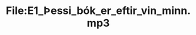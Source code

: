---
title: File:E1_Þessi_bók_er_eftir_vin_minn.mp3
recording of: Þessi bók er eftir vin minn.
reading speed: slow
speaker: E
license: CC0
---